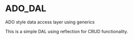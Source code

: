 # ADO_DAL
ADO style data access layer using generics


This is a simple DAL using reflection for CRUD functionality.
